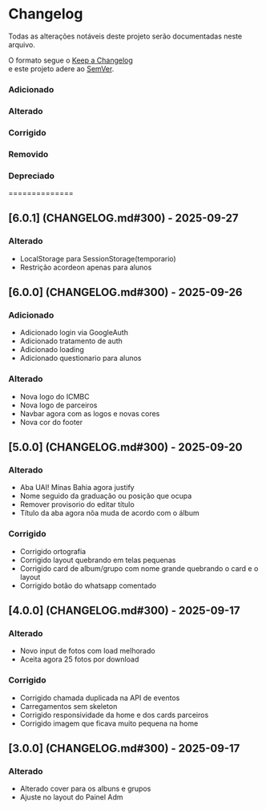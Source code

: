 # Changelog

Todas as alterações notáveis deste projeto serão documentadas neste arquivo.

O formato segue o [Keep a Changelog](https://keepachangelog.com/pt-BR/1.0.0/)  
e este projeto adere ao [SemVer](https://semver.org/lang/pt-BR/).

### Adicionado

### Alterado

### Corrigido

### Removido

### Depreciado

==============

## [6.0.1] (CHANGELOG.md#300) - 2025-09-27

### Alterado

- LocalStorage para SessionStorage(temporario)
- Restrição acordeon apenas para alunos

## [6.0.0] (CHANGELOG.md#300) - 2025-09-26

### Adicionado

- Adicionado login via GoogleAuth
- Adicionado tratamento de auth
- Adicionado loading
- Adicionado questionario para alunos

### Alterado

- Nova logo do ICMBC
- Nova logo de parceiros
- Navbar agora com as logos e novas cores
- Nova cor do footer

## [5.0.0] (CHANGELOG.md#300) - 2025-09-20

### Alterado

- Aba UAI! Minas Bahia agora justify
- Nome seguido da graduação ou posição que ocupa
- Remover provisorio do editar título
- Título da aba agora nõa muda de acordo com o álbum

### Corrigido

- Corrigido ortografia
- Corrigido layout quebrando em telas pequenas
- Corrigido card de album/grupo com nome grande quebrando o card e o layout
- Corrigido botão do whatsapp comentado

## [4.0.0] (CHANGELOG.md#300) - 2025-09-17

### Alterado

- Novo input de fotos com load melhorado
- Aceita agora 25 fotos por download

### Corrigido

- Corrigido chamada duplicada na API de eventos
- Carregamentos sem skeleton
- Corrigido responsividade da home e dos cards parceiros
- Corrigido imagem que ficava muito pequena na home

## [3.0.0] (CHANGELOG.md#300) - 2025-09-17

### Alterado

- Alterado cover para os albuns e grupos
- Ajuste no layout do Painel Adm

